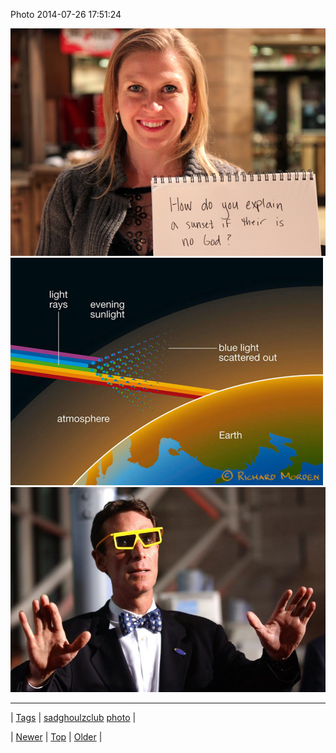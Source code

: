<!--
title: Photo 2014-07-26 17
date: 2020-06-28T15:27:00.358Z
tags: sadghoulzclub, photo
-->


Photo 2014-07-26 17:51:24

![](92935050260-0.jpg)
![](92935050260-1.jpg)
![](92935050260-2.jpg)

<!--BOTTOM-POST-NAVIGATION-->
---

| [Tags](tags.md) | [sadghoulzclub](tag-sadghoulzclub.md) [photo](tag-photo.md) |

| [Newer](92929183646.md) | [Top](index.md) | [Older](92940991355.md) |